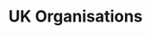---
# Page left intentionally blank; work done in the "organisations" layout
layout: organisations
title: UK Organisations
---